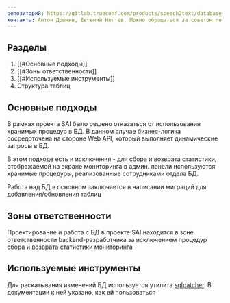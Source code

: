 ```yaml
---
репозиторий: https://gitlab.trueconf.com/products/speech2text/database_sai
контакты: Антон Дрынин, Евгений Ногтев. Можно обращаться за советом по проектированию или по вопросам, связанным с процедурами аггрегации и возврата данных по мониторингу
---
```

## Разделы
1. [[#Основные подходы]]
2. [[#Зоны ответственности]]
3. [[#Используемые инструменты]]
4. Структура таблиц
## Основные подходы

В рамках проекта SAI было решено отказаться от использования хранимых процедур в БД. В данном случае бизнес-логика сосредоточена на стороне Web API, который выполняет динамические запросы в БД.

В этом подходе есть и исключения - для сбора и возврата статистики, отображаемой на экране мониторинга в админ. панели используются хранимые процедуры, реализованные сотрудниками отдела БД. 

Работа над БД в основном заключается в написании миграций для добавления/обновления таблиц

## Зоны ответственности

Проектирование и работа с БД в проекте SAI находится в зоне ответственности backend-разработчика за исключением процедур сбора и возврата статистики мониторинга

## Используемые инструменты
Для раскатывания изменений БД используется утилита [sqlpatcher](https://gitlab.trueconf.com/tools/sqlpatcher). В документации к ней указано, как ей пользоваться
